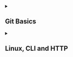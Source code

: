 <details>
<summary><h2>Git Basics</h2></summary>
  <details>
  <summary><h3>Мои впечатления О_о</h3></summary>
    <options>
      <ul><h3>Introduction to Git and GitHub & learngitbranching.js.org</h3>
        <ul><h5>Новое для меня...</h5>
          <li>Операции по перемещению веток на определенные коммиты</li>
          <li>Операции копирования коммитов</li>
          <li>Операции слияния коммитов</li>
          <li><strong>Merge</strong> веток более понятен, чем <strong>rebase</strong></li>
          <li>Прохождение на learngitbranching.js.org раздела "Удаленные репозитории" далось нелегко и многие задачи до конца не отложились в памяти, но думаю, что это придет при непосредственном использовании под присмотром ментора</li>
        </ul>     
        <ul><h5>Удивило меня...</h5>
          <li>Методика обращения коммитов (через создание "обратного" коммита</li>
        </ul>
        <ul><h5>Буду использовать...</h5>
          <li>Отмена коммитов</li>
          <li>Операции с ветками</li>
        </ul>
      </ul>
    </options>
  </details>
  <details>
  <summary><h3>Скриншоты прохождения</h3></summary>
      <img src="https://github.com/LuckyDnepr/kottans-frontend/blob/main/Screenshots/Git-basics/Git-basics-shot_01.png" alt="Introduction to Git and GitHub">
      <img src="https://github.com/LuckyDnepr/kottans-frontend/blob/main/Screenshots/Git-basics/Git-basics-shot_02.png" alt="Introduction to Git and GitHub">
      <img src="https://github.com/LuckyDnepr/kottans-frontend/blob/main/Screenshots/Git-basics/learngitbranching.js.org-shot_01.png">
      <img src="https://github.com/LuckyDnepr/kottans-frontend/blob/main/Screenshots/Git-basics/learngitbranching.js.org-shot_02.png">
   </details>        
</details>
<details>
<summary><h2>Linux, CLI and HTTP</h2></summary>
  <details>
  <summary><h3>Мои впечатления О_о</h3></summary>
    <options>
      <ul><h3>Linux</h3>
        <ul><h5>Новое для меня... (как постоянного usera Windows...)</h5>
          <li>Операторы lpr, lpq, lprm, finger, df, ps aux</li>
        </ul>
        <ul><h5>Удивило меня...</h5>
          <li>Специфика применения оператора "cat"</li>
        </ul>
        <ul><h5>Буду использовать...</h5>
          <li>Думаю пригодятся почти все команды из курса</li>
        </ul>
      </ul>
    </options>
  </details>
  <details>
  <summary><h3>Скриншоты прохождения</h3></summary>
      <img src="https://github.com/LuckyDnepr/kottans-frontend/blob/main/Screenshots/Linux_CLI_and_HTTP/Linux_CLI_and_HTTP-linux01.png" alt="Linux_CLI_and_HTTP">
      <img src="https://github.com/LuckyDnepr/kottans-frontend/blob/main/Screenshots/Linux_CLI_and_HTTP/Linux_CLI_and_HTTP-linux02.png" alt="Linux_CLI_and_HTTP">
      <img src="https://github.com/LuckyDnepr/kottans-frontend/blob/main/Screenshots/Linux_CLI_and_HTTP/Linux_CLI_and_HTTP-linux03.png" alt="Linux_CLI_and_HTTP">
      <img src="https://github.com/LuckyDnepr/kottans-frontend/blob/main/Screenshots/Linux_CLI_and_HTTP/Linux_CLI_and_HTTP-linux04.png" alt="Linux_CLI_and_HTTP">
   </details>        
</details>
